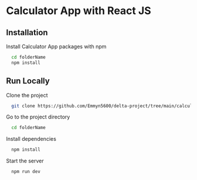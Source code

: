 
# Calculator App with React JS




## Installation

Install Calculator App packages with  npm

```bash
  cd folderName
  npm install 
```
    


## Run Locally

Clone the project

```bash
  git clone https://github.com/Emmyn5600/delta-project/tree/main/calculator-app
```

Go to the project directory

```bash
  cd folderName
```

Install dependencies

```bash
  npm install
```

Start the server

```bash
  npm run dev
```

